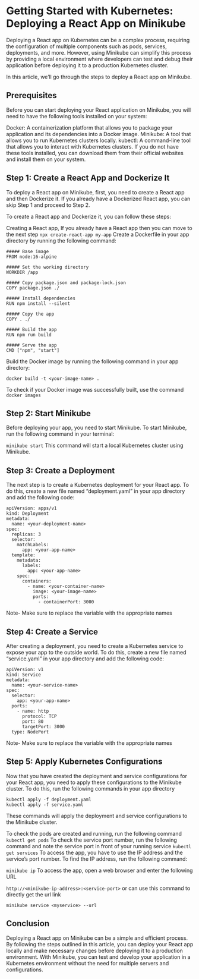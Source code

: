 # Getting Started with Kubernetes: Deploying a React App on Minikube

Deploying a React app on Kubernetes can be a complex process, requiring the configuration of multiple components such as pods, services, deployments, and more. However, using Minikube can simplify this process by providing a local environment where developers can test and debug their application before deploying it to a production Kubernetes cluster.

In this article, we’ll go through the steps to deploy a React app on Minikube.



## Prerequisites
Before you can start deploying your React application on Minikube, you will need to have the following tools installed on your system:

Docker: A containerization platform that allows you to package your application and its dependencies into a Docker image.
Minikube: A tool that allows you to run Kubernetes clusters locally.
kubectl: A command-line tool that allows you to interact with Kubernetes clusters.
If you do not have these tools installed, you can download them from their official websites and install them on your system.

## Step 1: Create a React App and Dockerize It
To deploy a React app on Minikube, first, you need to create a React app and then Dockerize it. If you already have a Dockerized React app, you can skip Step 1 and proceed to Step 2.

To create a React app and Dockerize it, you can follow these steps:

Creating a React app, If you already have a React app then you can move to the next step
`npx create-react-app my-app`
Create a Dockerfile in your app directory by running the following command:

```
##### Base image
FROM node:16-alpine

##### Set the working directory
WORKDIR /app

##### Copy package.json and package-lock.json
COPY package.json ./

##### Install dependencies
RUN npm install --silent

##### Copy the app
COPY . ./

##### Build the app
RUN npm run build

##### Serve the app
CMD ["npm", "start"]
```


Build the Docker image by running the following command in your app directory:

`docker build -t <your-image-name> .`

To check if your Docker image was successfully built, use the command `docker images`

## Step 2: Start Minikube
Before deploying your app, you need to start Minikube. To start Minikube, run the following command in your terminal:

`minikube start`
This command will start a local Kubernetes cluster using Minikube.

## Step 3: Create a Deployment
The next step is to create a Kubernetes deployment for your React app. To do this, create a new file named “deployment.yaml” in your app directory and add the following code:
```
apiVersion: apps/v1
kind: Deployment
metadata:
  name: <your-deployment-name>
spec:
  replicas: 3
  selector:
    matchLabels:
      app: <your-app-name>
  template:
    metadata:
      labels:
        app: <your-app-name>
    spec:
      containers:
        - name: <your-container-name>
          image: <your-image-name>
          ports:
            - containerPort: 3000
```
Note- Make sure to replace the variable with the appropriate names

## Step 4: Create a Service
After creating a deployment, you need to create a Kubernetes service to expose your app to the outside world. To do this, create a new file named “service.yaml” in your app directory and add the following code:
```
apiVersion: v1
kind: Service
metadata:
  name: <your-service-name>
spec:
  selector:
    app: <your-app-name>
  ports:
    - name: http
      protocol: TCP
      port: 80
      targetPort: 3000
  type: NodePort
```
Note- Make sure to replace the variable with the appropriate names

## Step 5: Apply Kubernetes Configurations

Now that you have created the deployment and service configurations for your React app, you need to apply these configurations to the Minikube cluster. To do this, run the following commands in your app directory
```
kubectl apply -f deployment.yaml
kubectl apply -f service.yaml
```
These commands will apply the deployment and service configurations to the Minikube cluster.

To check the pods are created and running, run the following command
`kubectl get pods`
To check the service port number, run the following command and note the service port in front of your running service
`kubectl get services`
To access the app, you have to use the IP address and the service’s port number. To find the IP address, run the following command:

`minikube ip`
To access the app, open a web browser and enter the following URL

`http://<minikube-ip-address>:<service-port>`
or can use this command to directly get the url link

`minikube service <myservice> --url`
## Conclusion
Deploying a React app on Minikube can be a simple and efficient process. By following the steps outlined in this article, you can deploy your React app locally and make necessary changes before deploying it to a production environment. With Minikube, you can test and develop your application in a Kubernetes environment without the need for multiple servers and configurations.
